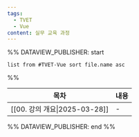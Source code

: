 ```yaml
---
tags:
  - TVET
  - Vue
content: 실무 교육 과정
---
```


%% DATAVIEW_PUBLISHER: start
```dataview
list from #TVET-Vue sort file.name asc
```
%%

| 목차                                         | 내용 |
| ------------------------------------------ | -- |
| [[00. 강의 개요\|2025-03-28]] | \- |

%% DATAVIEW_PUBLISHER: end %%

